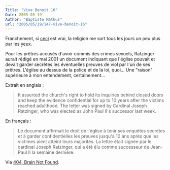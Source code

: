 ```yaml
---
Title: "Vive Benoit 16"
Date: 2005-05-19
Author: "Baptiste Mathus"
url: "2005/05/19/147-vive-benoit-16"
---
```




Franchement, si
[ceci](http://observer.guardian.co.uk/international/story/0,6903,1469055,00.html "Le nouveau pape a encouragé l'Église à couvrir les prêtes pédophiles...")
est vrai, la religion me sort tous les jours un peu plus par les yeux.

Pour les prêtres accusés d'avoir commis des crimes sexuels, Ratzinger
aurait rédigé en mai 2001 un document indiquant que l'église pouvait et
devait garder secrètes les éventuelles preuves de viol par l'un de ses
prêtres. L'église au dessus de la police et de la loi, quoi... Une
"raison" supérieure à mon entendement, certainement...

Extrait en anglais :

> It asserted the church's right to hold its inquiries behind closed
> doors and keep the evidence confidential for up to 10 years after the
> victims reached adulthood. The letter was signed by Cardinal Joseph
> Ratzinger, who was elected as John Paul II's successor last week.

En français :

> Le document affirmait le droit de l'église à tenir ses enquêtes
> secrètes et à garder confidentielles les preuves jusqu'à 10 ans après
> que les victimes aient atteint leurs majorités. La lettre était signée
> par le cardinal Joseph Ratzinger, qui a été élu comme successeur de
> Jean-Paul II la semaine dernière.

Via [404, Brain Not
Found](http://www.404brain.net/index.php/weblog/static/2236/).

